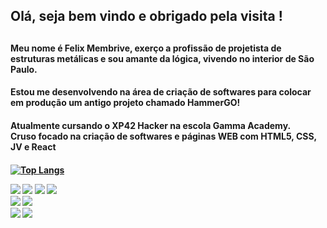 
<h2>Olá, seja bem vindo e obrigado pela visita !<h2>

<h4>Meu nome é Felix Membrive, exerço a profissão de projetista de estruturas metálicas e sou amante da lógica, vivendo no interior de São Paulo.<h4>
<h4>Estou me desenvolvendo na área de criação de softwares para colocar em produção um antigo projeto chamado HammerGO!<h4>
<h4>Atualmente cursando o XP42 Hacker na escola Gamma Academy.<br>Cruso focado na criação de softwares e páginas WEB com HTML5, CSS, JV e React<h4>


<!-- <h4>Em 2015 com um grupo de amigos e 2 irmão, decidimos mergulhar na criação de um aplicativo.<h4>
<h4>Começava o que chamariamos mais a frente de <stong>HammerGO!<stong> Um aplicativo/game que tem como proposta principal recompensar o usuário com o tempo que ele passa interagindo e propagando o aplicativo.<h4> -->


<!--
**FelixMembrive/FelixMembrive** is a ✨ _special_ ✨ repository because its `README.md` (this file) appears on your GitHub profile.

Here are some ideas to get you started:

- 🔭 I’m currently working on ...
- 🌱 I’m currently learning ...
- 👯 I’m looking to collaborate on ...
- 🤔 I’m looking for help with ...
- 💬 Ask me about ...
- 📫 How to reach me: ...
- 😄 Pronouns: ...
- ⚡ Fun fact: ...
-->

<!-- <p align="left" style="margin-top:10px;"> <a href="https://github.com/ryo-ma/github-profile-trophy"><img src="https://github-profile-trophy.vercel.app/?username=FelixMembrive&theme=onedark&row=1&margin-w=5" alt="FelixMembrive" /></a> </p> -->

[![Top Langs](https://github-readme-stats.vercel.app/api/top-langs/?username=felixmembrive&layout=compact)](https://github.com/anuraghazra/github-readme-stats)

<img src="https://img.shields.io/badge/Google_chrome-4285F4?style=for-the-badge&logo=Google-chrome&logoColor=white">
<img src="https://img.shields.io/badge/HTML5-E34F26?style=for-the-badge&logo=html5&logoColor=white">
<img src="https://img.shields.io/badge/CSS3-1572B6?style=for-the-badge&logo=css3&logoColor=white">
<img src="https://img.shields.io/badge/JavaScript-323330?style=for-the-badge&logo=javascript&logoColor=F7DF1E">
<br>
<img src="https://img.shields.io/badge/json-5E5C5C?style=for-the-badge&logo=json&logoColor=white">
<img src="https://img.shields.io/badge/Python-FFD43B?style=for-the-badge&logo=python&logoColor=blue">
<br>
<img src="https://img.shields.io/badge/GIT-E44C30?style=for-the-badge&logo=git&logoColor=white">
<img src="https://img.shields.io/badge/Visual_Studio_Code-0078D4?style=for-the-badge&logo=visual%20studio%20code&logoColor=white">